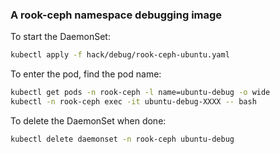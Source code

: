 ### A rook-ceph namespace debugging image

To start the DaemonSet:

```sh
kubectl apply -f hack/debug/rook-ceph-ubuntu.yaml
```

To enter the pod, find the pod name:

```sh
kubectl get pods -n rook-ceph -l name=ubuntu-debug -o wide
kubectl -n rook-ceph exec -it ubuntu-debug-XXXX -- bash
```

To delete the DaemonSet when done:

```sh
kubectl delete daemonset -n rook-ceph ubuntu-debug
```
